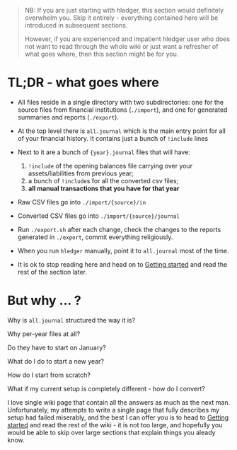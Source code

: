 > NB: If you are just starting with hledger, this section would definitely
> overwhelm you. Skip it entirely - everything contained here will be introduced in subsequent
> sections.
>
> However, if you are experienced and impatient hledger user who does not want to read through the whole wiki
> or just want a refresher of what goes where, then this section might be for you.

# TL;DR - what goes where

* All files reside in a single directory with two subdirectories: one
  for the source files from financial institutions (`./import`), and
  one for generated summaries and reports (`./export`).
  
* At the top level there is `all.journal` which is the main entry
  point for all of your financial history. It contains just a bunch
  of `!include` lines

* Next to it are a bunch of `{year}.journal` files that will have: 
  1. `!include` of the opening balances file carrying over your assets/liabilities from previous year; 
  2. a bunch of `!include`s for all the converted csv files; 
  3. **all manual transactions that you have for that year**

* Raw CSV files go into `./import/{source}/in`

* Converted CSV files go into `./import/{source}/journal`

* Run `./export.sh` after each change, check the changes to the
  reports generated in `./export`, commit everything religiously.

* When you run `hledger` manually, point it to `all.journal` most of the time.

* It is ok to stop reading here and head on to
  [Getting started](Getting-started) and read the rest of the
  section later.

# But why ... ?

Why is `all.journal` structured the way it is?

Why per-year files at all?

Do they have to start on January?

What do I do to start a new year?

How do I start from scratch?

What if my current setup is completely different - how do I convert?

I love single wiki page that contain all the answers as much as the
next man. Unfortunately, my attempts to write a single page that fully
describes my setup had failed miserably, and the best I can offer you
is to head to [Getting started](Getting-started) and read the rest
of the wiki - it is not too large, and hopefully you would be able to
skip over large sections that explain things you aleady know.
